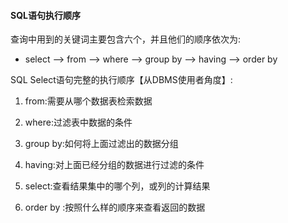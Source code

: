 

#### SQL语句执行顺序

查询中用到的关键词主要包含六个，并且他们的顺序依次为: 

* select --> from --> where --> group by --> having --> order by 

SQL Select语句完整的执行顺序【从DBMS使用者角度】:

1. from:需要从哪个数据表检索数据 

2. where:过滤表中数据的条件 

3. group by:如何将上面过滤出的数据分组 

4. having:对上面已经分组的数据进行过滤的条件  

5. select:查看结果集中的哪个列，或列的计算结果 

6. order by :按照什么样的顺序来查看返回的数据 